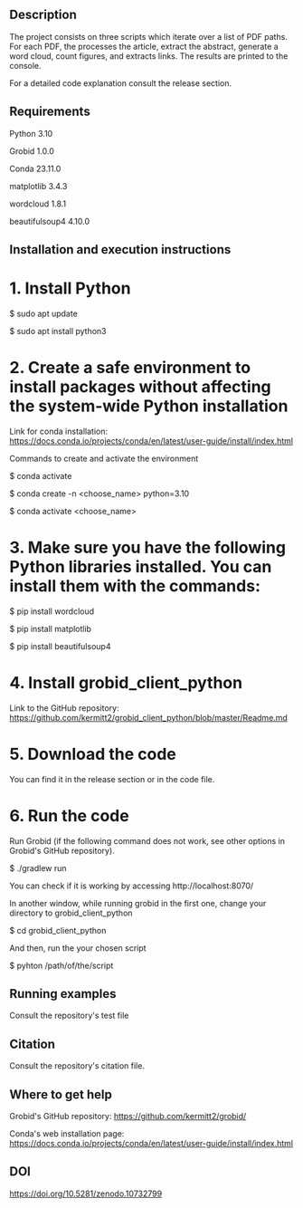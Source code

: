## Description
The project consists on three scripts which iterate over a list of PDF paths. For each PDF, the processes the article, extract the abstract, generate a word cloud, count figures, and extracts links. The results are printed to the console.

For a detailed code explanation consult the release section.

## Requirements
Python 3.10

Grobid 1.0.0

Conda  23.11.0

matplotlib 3.4.3

wordcloud 1.8.1

beautifulsoup4 4.10.0


## Installation and execution instructions
# 1. Install Python
$ sudo apt update

$ sudo apt install python3

# 2. Create a safe environment to install packages without affecting the system-wide Python installation
Link for conda installation: https://docs.conda.io/projects/conda/en/latest/user-guide/install/index.html

Commands to create and activate the environment

$ conda activate

$ conda create -n <choose_name> python=3.10

$ conda activate <choose_name>

# 3. Make sure you have the following Python libraries installed. You can install them with the commands:
$ pip install wordcloud

$ pip install matplotlib

$ pip install beautifulsoup4

# 4. Install grobid_client_python
Link to the GitHub repository: https://github.com/kermitt2/grobid_client_python/blob/master/Readme.md

# 5. Download the code
You can find it in the release section or in the code file. 

# 6. Run the code
Run Grobid (if the following command does not work, see other options in Grobid's GitHub repository).

$ ./gradlew run

You can check if it is working by accessing http://localhost:8070/

In another window, while running grobid in the first one, change your directory to grobid_client_python

$ cd grobid_client_python

And then, run the your chosen script

$ pyhton /path/of/the/script

## Running examples
Consult the repository's test file

## Citation
Consult the repository's citation file.

## Where to get help 
Grobid's GitHub repository: https://github.com/kermitt2/grobid/

Conda's web installation page: https://docs.conda.io/projects/conda/en/latest/user-guide/install/index.html

##  DOI
https://doi.org/10.5281/zenodo.10732799


